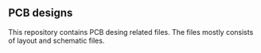 ## PCB designs
This repository contains PCB desing related files. The files mostly consists of layout and schematic files.
